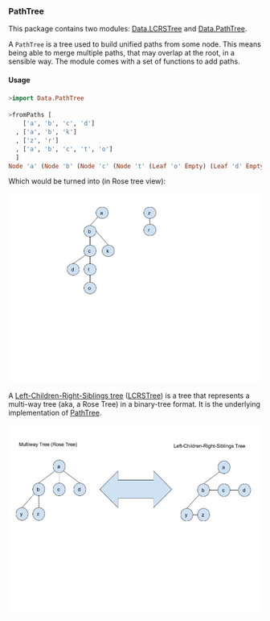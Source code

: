 ### PathTree

This package contains two modules: [Data.LCRSTree][2] and [Data.PathTree][3].

A `PathTree` is a tree used to build unified paths from some node. This
means being able to merge multiple paths, that may overlap at the root, in
a sensible way. The module comes with a set of functions to add paths.

#### Usage

~~~haskell
>import Data.PathTree

>fromPaths [
    ['a', 'b', 'c', 'd']
  , ['a', 'b', 'k']
  , ['z', 'r']
  , ['a', 'b', 'c', 't', 'o']
  ]
Node 'a' (Node 'b' (Node 'c' (Node 't' (Leaf 'o' Empty) (Leaf 'd' Empty)) (Leaf 'k' Empty)) Empty) (Node 'z' (Leaf 'r' Empty) Empty)
~~~

Which would be turned into (in Rose tree view):

![Rose Tree view][5]


A [Left-Children-Right-Siblings tree][1] ([LCRSTree][2]) is a tree that
represents a multi-way tree (aka, a Rose Tree) in a binary-tree format. It is
the underlying implementation of [PathTree][3].

![RoseTree to LCRSTree][4]

[1]: https://en.wikipedia.org/wiki/Left-child_right-sibling_binary_tree
[2]: /src/Data/LCRSTree.hs
[3]: /src/Data/PathTree.hs
[4]: /images/RoseToLCRS.jpg
[5]: /images/PathTreeExample.jpg
